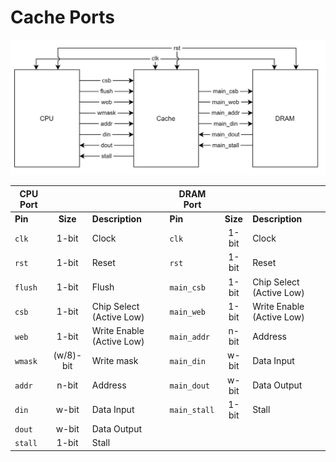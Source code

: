 # Cache Ports
![Port Diagram](./images/port_diagram.png)

| CPU Port  |           |                           | DRAM Port    |           |                           |
| --------- | :-------: | ------------------------- | ------------ | :-------: | ------------------------- |
| **Pin**   | **Size**  | **Description**           | **Pin**      | **Size**  | **Description**           |
| `clk`     | 1-bit     | Clock                     | `clk`        | 1-bit     | Clock                     |
| `rst`     | 1-bit     | Reset                     | `rst`        | 1-bit     | Reset                     |
| `flush`   | 1-bit     | Flush                     | `main_csb`   | 1-bit     | Chip Select (Active Low)  |
| `csb`     | 1-bit     | Chip Select (Active Low)  | `main_web`   | 1-bit     | Write Enable (Active Low) |
| `web`     | 1-bit     | Write Enable (Active Low) | `main_addr`  | n-bit     | Address                   |
| `wmask  ` | (w/8)-bit | Write mask                | `main_din`   | w-bit     | Data Input                |
| `addr`    | n-bit     | Address                   | `main_dout`  | w-bit     | Data Output               |
| `din`     | w-bit     | Data Input                | `main_stall` | 1-bit     | Stall                     |
| `dout`    | w-bit     | Data Output               |
| `stall`   | 1-bit     | Stall                     |